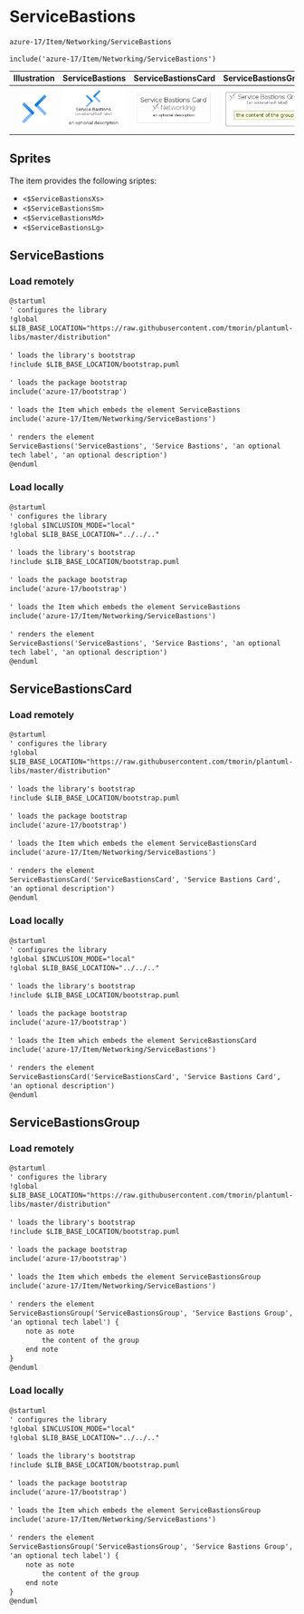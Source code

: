 # ServiceBastions


```text
azure-17/Item/Networking/ServiceBastions
```

```text
include('azure-17/Item/Networking/ServiceBastions')
```



| Illustration | ServiceBastions | ServiceBastionsCard | ServiceBastionsGroup |
| :---: | :---: | :---: | :---: |
| ![illustration for Illustration](../../../azure-17/Item/Networking/ServiceBastions.png) | ![illustration for ServiceBastions](../../../azure-17/Item/Networking/ServiceBastions.Local.png) | ![illustration for ServiceBastionsCard](../../../azure-17/Item/Networking/ServiceBastionsCard.Local.png) | ![illustration for ServiceBastionsGroup](../../../azure-17/Item/Networking/ServiceBastionsGroup.Local.png) |



## Sprites
The item provides the following sriptes:

- `<$ServiceBastionsXs>`
- `<$ServiceBastionsSm>`
- `<$ServiceBastionsMd>`
- `<$ServiceBastionsLg>`





## ServiceBastions

### Load remotely
```plantuml
@startuml
' configures the library
!global $LIB_BASE_LOCATION="https://raw.githubusercontent.com/tmorin/plantuml-libs/master/distribution"

' loads the library's bootstrap
!include $LIB_BASE_LOCATION/bootstrap.puml

' loads the package bootstrap
include('azure-17/bootstrap')

' loads the Item which embeds the element ServiceBastions
include('azure-17/Item/Networking/ServiceBastions')

' renders the element
ServiceBastions('ServiceBastions', 'Service Bastions', 'an optional tech label', 'an optional description')
@enduml
```

### Load locally
```plantuml
@startuml
' configures the library
!global $INCLUSION_MODE="local"
!global $LIB_BASE_LOCATION="../../.."

' loads the library's bootstrap
!include $LIB_BASE_LOCATION/bootstrap.puml

' loads the package bootstrap
include('azure-17/bootstrap')

' loads the Item which embeds the element ServiceBastions
include('azure-17/Item/Networking/ServiceBastions')

' renders the element
ServiceBastions('ServiceBastions', 'Service Bastions', 'an optional tech label', 'an optional description')
@enduml
```

## ServiceBastionsCard

### Load remotely
```plantuml
@startuml
' configures the library
!global $LIB_BASE_LOCATION="https://raw.githubusercontent.com/tmorin/plantuml-libs/master/distribution"

' loads the library's bootstrap
!include $LIB_BASE_LOCATION/bootstrap.puml

' loads the package bootstrap
include('azure-17/bootstrap')

' loads the Item which embeds the element ServiceBastionsCard
include('azure-17/Item/Networking/ServiceBastions')

' renders the element
ServiceBastionsCard('ServiceBastionsCard', 'Service Bastions Card', 'an optional description')
@enduml
```

### Load locally
```plantuml
@startuml
' configures the library
!global $INCLUSION_MODE="local"
!global $LIB_BASE_LOCATION="../../.."

' loads the library's bootstrap
!include $LIB_BASE_LOCATION/bootstrap.puml

' loads the package bootstrap
include('azure-17/bootstrap')

' loads the Item which embeds the element ServiceBastionsCard
include('azure-17/Item/Networking/ServiceBastions')

' renders the element
ServiceBastionsCard('ServiceBastionsCard', 'Service Bastions Card', 'an optional description')
@enduml
```

## ServiceBastionsGroup

### Load remotely
```plantuml
@startuml
' configures the library
!global $LIB_BASE_LOCATION="https://raw.githubusercontent.com/tmorin/plantuml-libs/master/distribution"

' loads the library's bootstrap
!include $LIB_BASE_LOCATION/bootstrap.puml

' loads the package bootstrap
include('azure-17/bootstrap')

' loads the Item which embeds the element ServiceBastionsGroup
include('azure-17/Item/Networking/ServiceBastions')

' renders the element
ServiceBastionsGroup('ServiceBastionsGroup', 'Service Bastions Group', 'an optional tech label') {
    note as note
        the content of the group
    end note
}
@enduml
```

### Load locally
```plantuml
@startuml
' configures the library
!global $INCLUSION_MODE="local"
!global $LIB_BASE_LOCATION="../../.."

' loads the library's bootstrap
!include $LIB_BASE_LOCATION/bootstrap.puml

' loads the package bootstrap
include('azure-17/bootstrap')

' loads the Item which embeds the element ServiceBastionsGroup
include('azure-17/Item/Networking/ServiceBastions')

' renders the element
ServiceBastionsGroup('ServiceBastionsGroup', 'Service Bastions Group', 'an optional tech label') {
    note as note
        the content of the group
    end note
}
@enduml
```

